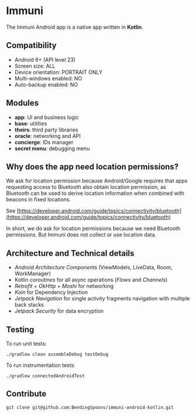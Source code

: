 # Immuni

The Immuni Android app is a native app written in **Kotlin**.

Compatibility
-------------  

- Android 6+ (API level 23)
- Screen size: ALL  
- Device orientation: PORTRAIT ONLY
- Multi-windows enabled: NO
- Auto-backup enabled: NO

## Modules

 - **app**: UI and business logic
 - **base**: utilities
 - **theirs**: third party libraries
 - **oracle**: networking and API
 - **concierge**: IDs manager
 - **secret menu**: debugging menu

## Why does the app need location permissions?

We ask for location permission because Android/Google requires that apps requesting access to Bluetooth also obtain location permission, as Bluetooth can be used to derive location information when combined with beacons in fixed locations.

See [https://developer.android.com/guide/topics/connectivity/bluetooth](https://developer.android.com/guide/topics/connectivity/bluetooth)

In short, we do ask for location permissions because we need Bluetooth permissions. But Immuni does not collect or use location data.


## Architecture and Technical details

- *Android Architecture Components* (ViewModels, LiveData, Room, WorkManager) 
- Kotlin *coroutines* for all async operations (*Flows* and *Channels*)
- *Retrofit* + *OkHttp* + *Moshi* for networking
- *Koin* for Dependency Injection
- *Jetpack Navigation* for single activity fragments navigation with multiple back stacks
- *Jetpack Security* for data encryption

Testing
-------------

To run unit tests:
```
./gradlew clean assembleDebug testDebug
```
To run instrumentation tests:
```
./gradlew connectedAndroidTest
```

## Contribute


```
git clone git@github.com:BendingSpoons/immuni-android-kotlin.git
```